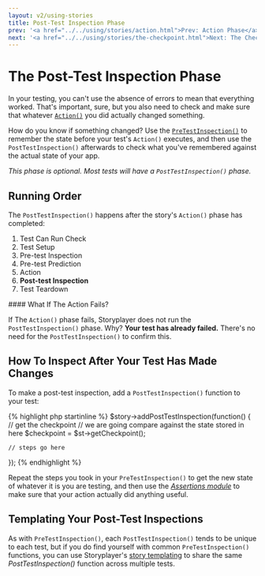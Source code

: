 ```yaml
---
layout: v2/using-stories
title: Post-Test Inspection Phase
prev: '<a href="../../using/stories/action.html">Prev: Action Phase</a>'
next: '<a href="../../using/stories/the-checkpoint.html">Next: The Checkpoint</a>'
---
```


# The Post-Test Inspection Phase

In your testing, you can't use the absence of errors to mean that everything worked.  That's important, sure, but you also need to check and make sure that whatever [`Action()`](action.html) you did actually changed something.

How do you know if something changed?  Use the [`PreTestInspection()`](pre-test-inspection.html) to remember the state before your test's `Action()` executes, and then use the `PostTestInspection()` afterwards to check what you've remembered against the actual state of your app.

*This phase is optional. Most tests will have a `PostTestInspection()` phase.*

## Running Order

The `PostTestInspection()` happens after the story's `Action()` phase has completed:

1. Test Can Run Check
1. Test Setup
1. Pre-test Inspection
1. Pre-test Prediction
1. Action
1. __Post-test Inspection__
1. Test Teardown

<div class="callout info" markdown="1">
#### What If The Action Fails?

If The `Action()` phase fails, Storyplayer does not run the `PostTestInspection()` phase. Why? __Your test has already failed.__ There's no need for the `PostTestInspection()` to confirm this.
</div>

## How To Inspect After Your Test Has Made Changes

To make a post-test inspection, add a `PostTestInspection()` function to your test:

{% highlight php startinline %}
$story->addPostTestInspection(function() {
	// get the checkpoint
	// we are going compare against the state stored in here
	$checkpoint = $st->getCheckpoint();

	// steps go here
});
{% endhighlight %}

Repeat the steps you took in your `PreTestInspection()` to get the new state of whatever it is you are testing, and then use the _[Assertions module](../modules/Assertions/index.html)_ to make sure that your action actually did anything useful.

## Templating Your Post-Test Inspections

As with `PreTestInspection()`, each `PostTestInspection()` tends to be unique to each test, but if you do find yourself with common `PreTestInspection()` functions, you can use Storyplayer's [story templating](story-templates.html) to share the same _PostTestInspection()_ function across multiple tests.